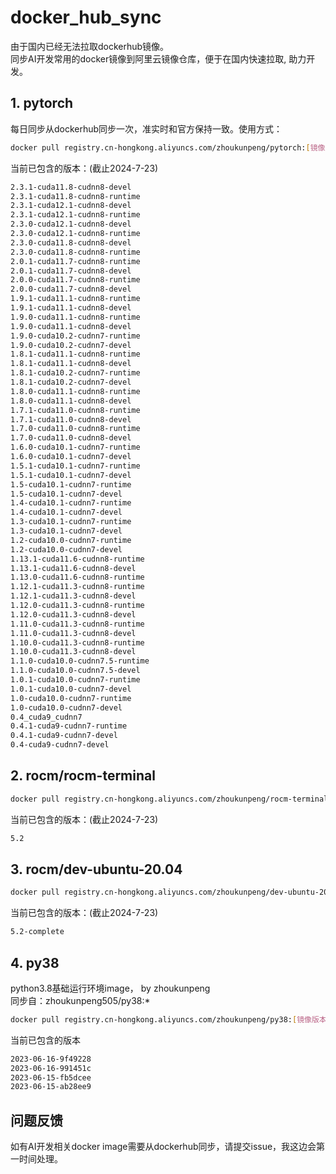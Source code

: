 # docker_hub_sync
由于国内已经无法拉取dockerhub镜像。<br/>
同步AI开发常用的docker镜像到阿里云镜像仓库，便于在国内快速拉取, 助力开发。

## 1. pytorch
每日同步从dockerhub同步一次，准实时和官方保持一致。使用方式：
```bash
docker pull registry.cn-hongkong.aliyuncs.com/zhoukunpeng/pytorch:[镜像版本号]
```
当前已包含的版本：(截止2024-7-23)
```bash
2.3.1-cuda11.8-cudnn8-devel
2.3.1-cuda11.8-cudnn8-runtime
2.3.1-cuda12.1-cudnn8-devel 
2.3.1-cuda12.1-cudnn8-runtime 
2.3.0-cuda12.1-cudnn8-devel 
2.3.0-cuda12.1-cudnn8-runtime 
2.3.0-cuda11.8-cudnn8-devel 
2.3.0-cuda11.8-cudnn8-runtime
2.0.1-cuda11.7-cudnn8-runtime
2.0.1-cuda11.7-cudnn8-devel
2.0.0-cuda11.7-cudnn8-runtime
2.0.0-cuda11.7-cudnn8-devel
1.9.1-cuda11.1-cudnn8-runtime
1.9.1-cuda11.1-cudnn8-devel
1.9.0-cuda11.1-cudnn8-runtime
1.9.0-cuda11.1-cudnn8-devel
1.9.0-cuda10.2-cudnn7-runtime
1.9.0-cuda10.2-cudnn7-devel
1.8.1-cuda11.1-cudnn8-runtime
1.8.1-cuda11.1-cudnn8-devel
1.8.1-cuda10.2-cudnn7-runtime
1.8.1-cuda10.2-cudnn7-devel
1.8.0-cuda11.1-cudnn8-runtime
1.8.0-cuda11.1-cudnn8-devel
1.7.1-cuda11.0-cudnn8-runtime
1.7.1-cuda11.0-cudnn8-devel
1.7.0-cuda11.0-cudnn8-runtime
1.7.0-cuda11.0-cudnn8-devel
1.6.0-cuda10.1-cudnn7-runtime
1.6.0-cuda10.1-cudnn7-devel
1.5.1-cuda10.1-cudnn7-runtime
1.5.1-cuda10.1-cudnn7-devel
1.5-cuda10.1-cudnn7-runtime
1.5-cuda10.1-cudnn7-devel
1.4-cuda10.1-cudnn7-runtime
1.4-cuda10.1-cudnn7-devel
1.3-cuda10.1-cudnn7-runtime
1.3-cuda10.1-cudnn7-devel
1.2-cuda10.0-cudnn7-runtime
1.2-cuda10.0-cudnn7-devel
1.13.1-cuda11.6-cudnn8-runtime
1.13.1-cuda11.6-cudnn8-devel
1.13.0-cuda11.6-cudnn8-runtime
1.12.1-cuda11.3-cudnn8-runtime
1.12.1-cuda11.3-cudnn8-devel
1.12.0-cuda11.3-cudnn8-runtime
1.12.0-cuda11.3-cudnn8-devel
1.11.0-cuda11.3-cudnn8-runtime
1.11.0-cuda11.3-cudnn8-devel
1.10.0-cuda11.3-cudnn8-runtime
1.10.0-cuda11.3-cudnn8-devel
1.1.0-cuda10.0-cudnn7.5-runtime
1.1.0-cuda10.0-cudnn7.5-devel
1.0.1-cuda10.0-cudnn7-runtime
1.0.1-cuda10.0-cudnn7-devel
1.0-cuda10.0-cudnn7-runtime
1.0-cuda10.0-cudnn7-devel
0.4_cuda9_cudnn7
0.4.1-cuda9-cudnn7-runtime
0.4.1-cuda9-cudnn7-devel
0.4-cuda9-cudnn7-devel
```
## 2. rocm/rocm-terminal
```bash
docker pull registry.cn-hongkong.aliyuncs.com/zhoukunpeng/rocm-terminal:[镜像版本号]
```
当前已包含的版本：(截止2024-7-23)
```bash
5.2
```
## 3. rocm/dev-ubuntu-20.04
```bash
docker pull registry.cn-hongkong.aliyuncs.com/zhoukunpeng/dev-ubuntu-20.04:[镜像版本号]
```
当前已包含的版本：(截止2024-7-23)
```bash
5.2-complete
```
## 4. py38
python3.8基础运行环境image， by  zhoukunpeng<br/>
同步自：zhoukunpeng505/py38:*
```bash
docker pull registry.cn-hongkong.aliyuncs.com/zhoukunpeng/py38:[镜像版本号]
```
当前已包含的版本
```bash
2023-06-16-9f49228
2023-06-16-991451c
2023-06-15-fb5dcee
2023-06-15-ab28ee9
```

## 问题反馈
如有AI开发相关docker image需要从dockerhub同步，请提交issue，我这边会第一时间处理。
